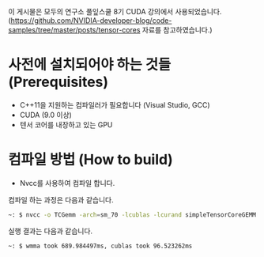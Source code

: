 이 게시물은 모두의 연구소 풀잎스쿨 8기 CUDA 강의에서 사용되었습니다.  
(https://github.com/NVIDIA-developer-blog/code-samples/tree/master/posts/tensor-cores 자료를 참고하였습니다.)  

사전에 설치되어야 하는 것들 (Prerequisites)
=============

* C++11을 지원하는 컴파일러가 필요합니다 (Visual Studio, GCC)
* CUDA (9.0 이상) 
* 텐서 코어를 내장하고 있는 GPU

컴파일 방법 (How to build)
===========

* Nvcc를 사용하여 컴파일 합니다.

컴파일 하는 과정은 다음과 같습니다.
```bash
~: $ nvcc -o TCGemm -arch=sm_70 -lcublas -lcurand simpleTensorCoreGEMM.cu
```
실행 결과는 다음과 같습니다.
```bash
~: $ wmma took 689.984497ms, cublas took 96.523262ms
```

